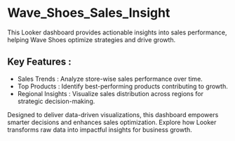 # Wave_Shoes_Sales_Insight

This Looker dashboard provides actionable insights into sales performance, helping Wave Shoes optimize strategies and drive growth.  

## Key Features :  
- Sales Trends : Analyze store-wise sales performance over time.  
- Top Products : Identify best-performing products contributing to growth.  
- Regional Insights : Visualize sales distribution across regions for strategic decision-making.  

Designed to deliver data-driven visualizations, this dashboard empowers smarter decisions and enhances sales optimization. Explore how Looker transforms raw data into impactful insights for business growth.  

